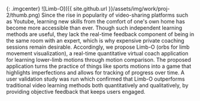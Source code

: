 {: .imgcenter}
![Limb-O]({{ site.github.url }}/assets/img/work/proj-2/thumb.png)
Since the rise in popularity of video-sharing platforms such as Youtube, learning new skills from the comfort of one's own home has become more accessible than ever. Though such independent learning methods are useful, they lack the real-time feedback component of being in the same room with an expert, which is why expensive private coaching sessions remain desirable. Accordingly, we propose Limb-O (orbs for limb movement visualization), a real-time quantitative virtual coach application for learning lower-limb motions through motion comparison. The proposed application turns the practice of things like sports motions into a game that highlights imperfections and allows for tracking of progress over time. A user validation study was run which confirmed that Limb-O outperforms traditional video learning methods both quantitatively and qualitatively, by providing objective feedback that keeps users engaged.
